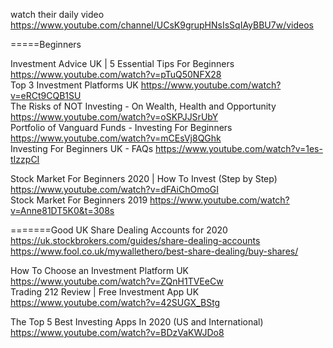 


watch their daily video 
https://www.youtube.com/channel/UCsK9grupHNsIsSqIAyBBU7w/videos      







=====Beginners    
  
 

Investment Advice UK | 5 Essential Tips For Beginners https://www.youtube.com/watch?v=pTuQ50NFX28    
Top 3 Investment Platforms UK  https://www.youtube.com/watch?v=eRCt9CQB1SU    
The Risks of NOT Investing - On Wealth, Health and Opportunity  https://www.youtube.com/watch?v=oSKPJJSrUbY     
Portfolio of Vanguard Funds - Investing For Beginners  https://www.youtube.com/watch?v=mCEsVj8QGhk     
Investing For Beginners UK - FAQs   https://www.youtube.com/watch?v=1es-tIzzpCI     

Stock Market For Beginners 2020 | How To Invest (Step by Step)   https://www.youtube.com/watch?v=dFAiChOmoGI      
Stock Market For Beginners 2019    https://www.youtube.com/watch?v=Anne81DT5K0&t=308s   

=======Good UK Share Dealing Accounts for 2020       
https://uk.stockbrokers.com/guides/share-dealing-accounts     
https://www.fool.co.uk/mywallethero/best-share-dealing/buy-shares/      

How To Choose an Investment Platform UK    https://www.youtube.com/watch?v=ZQnH1TVEeCw       
Trading 212 Review | Free Investment App UK  https://www.youtube.com/watch?v=42SUGX_BStg    

The Top 5 Best Investing Apps In 2020 (US and International) https://www.youtube.com/watch?v=BDzVaKWJDo8     







